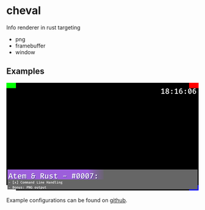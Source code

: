 # cheval
Info renderer in rust targeting
- png
- framebuffer
- window


## Examples

![Example stream overlay](docs/window.png)

Example configurations can be found on [github](https://github.com/AndreasOM/cheval-example-configs).
